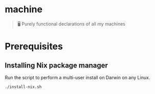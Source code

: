 # machine
> 🖥 Purely functional declarations of all my machines

# Prerequisites

## Installing Nix package manager
Run the script to perform a multi-user install on Darwin on any Linux. 
```bash
./install-nix.sh
```
